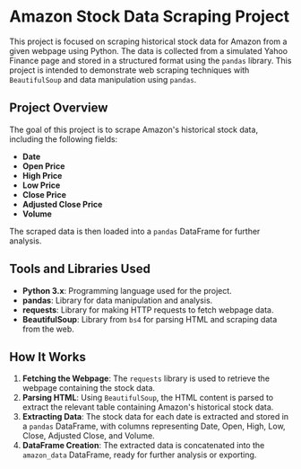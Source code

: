 # Amazon Stock Data Scraping Project

This project is focused on scraping historical stock data for Amazon from a given webpage using Python. The data is collected from a simulated Yahoo Finance page and stored in a structured format using the `pandas` library. This project is intended to demonstrate web scraping techniques with `BeautifulSoup` and data manipulation using `pandas`.

## Project Overview

The goal of this project is to scrape Amazon's historical stock data, including the following fields:
- **Date**
- **Open Price**
- **High Price**
- **Low Price**
- **Close Price**
- **Adjusted Close Price**
- **Volume**

The scraped data is then loaded into a `pandas` DataFrame for further analysis.

## Tools and Libraries Used

- **Python 3.x**: Programming language used for the project.
- **pandas**: Library for data manipulation and analysis.
- **requests**: Library for making HTTP requests to fetch webpage data.
- **BeautifulSoup**: Library from `bs4` for parsing HTML and scraping data from the web.

## How It Works

1. **Fetching the Webpage**: The `requests` library is used to retrieve the webpage containing the stock data.
2. **Parsing HTML**: Using `BeautifulSoup`, the HTML content is parsed to extract the relevant table containing Amazon's historical stock data.
3. **Extracting Data**: The stock data for each date is extracted and stored in a `pandas` DataFrame, with columns representing Date, Open, High, Low, Close, Adjusted Close, and Volume.
4. **DataFrame Creation**: The extracted data is concatenated into the `amazon_data` DataFrame, ready for further analysis or exporting.

